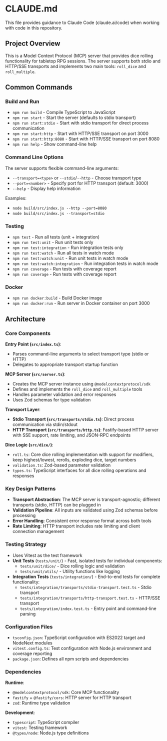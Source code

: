 # CLAUDE.md

This file provides guidance to Claude Code (claude.ai/code) when working with code in this repository.

## Project Overview

This is a Model Context Protocol (MCP) server that provides dice rolling functionality for tabletop RPG sessions. The server supports both stdio and HTTP/SSE transports and implements two main tools: `roll_dice` and `roll_multiple`.

## Common Commands

### Build and Run
- `npm run build` - Compile TypeScript to JavaScript
- `npm run start` - Start the server (defaults to stdio transport)
- `npm run start:stdio` - Start with stdio transport for direct process communication
- `npm run start:http` - Start with HTTP/SSE transport on port 3000
- `npm run start:http:8080` - Start with HTTP/SSE transport on port 8080
- `npm run help` - Show command-line help

### Command Line Options
The server supports flexible command-line arguments:
- `--transport=<type>` or `--stdio`/`--http` - Choose transport type
- `--port=<number>` - Specify port for HTTP transport (default: 3000)
- `--help` - Display help information

Examples:
- `node build/src/index.js --http --port=8080`
- `node build/src/index.js --transport=stdio`

### Testing
- `npm test` - Run all tests (unit + integration)
- `npm run test:unit` - Run unit tests only
- `npm run test:integration` - Run integration tests only
- `npm run test:watch` - Run all tests in watch mode
- `npm run test:watch:unit` - Run unit tests in watch mode
- `npm run test:watch:integration` - Run integration tests in watch mode
- `npm run coverage` - Run tests with coverage report
- `npm run coverage` - Run tests with coverage report

### Docker
- `npm run docker:build` - Build Docker image
- `npm run docker:run` - Run server in Docker container on port 3000

## Architecture

### Core Components

**Entry Point (`src/index.ts`)**:
- Parses command-line arguments to select transport type (stdio or HTTP)
- Delegates to appropriate transport startup function

**MCP Server (`src/server.ts`)**:
- Creates the MCP server instance using `@modelcontextprotocol/sdk`
- Defines and implements the `roll_dice` and `roll_multiple` tools
- Handles parameter validation and error responses
- Uses Zod schemas for type validation

**Transport Layer**:
- **Stdio Transport (`src/transports/stdio.ts`)**: Direct process communication via stdin/stdout
- **HTTP Transport (`src/transports/http.ts`)**: Fastify-based HTTP server with SSE support, rate limiting, and JSON-RPC endpoints

**Dice Logic (`src/dice/`)**:
- `roll.ts`: Core dice rolling implementation with support for modifiers, keep highest/lowest, rerolls, exploding dice, target numbers
- `validation.ts`: Zod-based parameter validation
- `types.ts`: TypeScript interfaces for all dice rolling operations and responses

### Key Design Patterns

- **Transport Abstraction**: The MCP server is transport-agnostic; different transports (stdio, HTTP) can be plugged in
- **Validation Pipeline**: All inputs are validated using Zod schemas before processing
- **Error Handling**: Consistent error response format across both tools
- **Rate Limiting**: HTTP transport includes rate limiting and client connection management

### Testing Strategy

- Uses Vitest as the test framework
- **Unit Tests** (`tests/unit/`) - Fast, isolated tests for individual components:
  - `tests/unit/dice/` - Dice rolling logic and validation
  - `tests/unit/utils/` - Utility functions like logging
- **Integration Tests** (`tests/integration/`) - End-to-end tests for complete functionality:
  - `tests/integration/transports/stdio-transport.test.ts` - Stdio transport
  - `tests/integration/transports/http-transport.test.ts` - HTTP/SSE transport
  - `tests/integration/index.test.ts` - Entry point and command-line parsing

### Configuration Files

- `tsconfig.json`: TypeScript configuration with ES2022 target and NodeNext modules
- `vitest.config.ts`: Test configuration with Node.js environment and coverage reporting
- `package.json`: Defines all npm scripts and dependencies

### Dependencies

**Runtime**:
- `@modelcontextprotocol/sdk`: Core MCP functionality
- `fastify` + `@fastify/cors`: HTTP server for HTTP transport
- `zod`: Runtime type validation

**Development**:
- `typescript`: TypeScript compiler
- `vitest`: Testing framework
- `@types/node`: Node.js type definitions